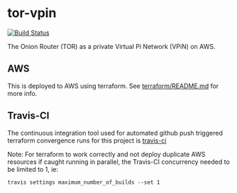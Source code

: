 # tor-vpin

[![Build Status](https://travis-ci.org/sofwerx/tor-vpin.svg?branch=master)](https://travis-ci.org/sofwerx/tor-vpin)

The Onion Router (TOR) as a private Virtual Pi Network (VPiN) on AWS.

## AWS

This is deployed to AWS using terraform. See [terraform/README.md](terraform/README.md) for more info.

## Travis-CI

The continuous integration tool used for automated github push triggered terraform convergence runs for this project is [travis-ci](https://travis-ci.org/sofwerx/tor-vpin)

Note: For terraform to work correctly and not deploy duplicate AWS resources if caught running in parallel, the Travis-CI concurrency needed to be limited to 1, ie:

    travis settings maximum_number_of_builds --set 1
